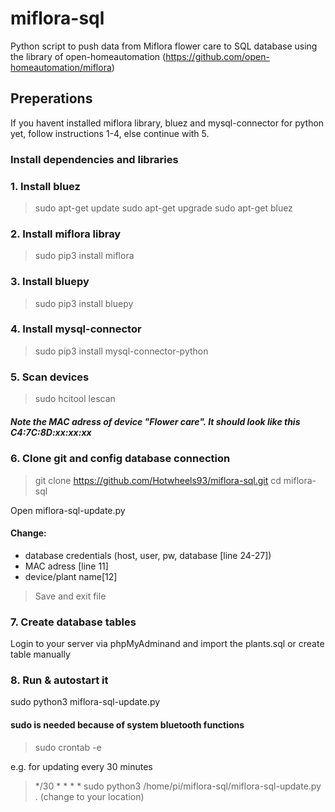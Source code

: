 # miflora-sql
Python script to push data from Miflora flower care to SQL database using the library of open-homeautomation (https://github.com/open-homeautomation/miflora)

## Preperations ## 

If you havent installed miflora library, bluez and mysql-connector for python yet, follow instructions 1-4, else continue with 5.

### Install dependencies and libraries ###

### 1. Install bluez ###
> sudo apt-get update
sudo apt-get upgrade
sudo apt-get bluez

### 2. Install miflora libray ###
> sudo pip3 install miflora

### 3. Install bluepy ###
> sudo pip3 install bluepy

### 4. Install mysql-connector ###
> sudo pip3 install mysql-connector-python

### 5. Scan devices ###

> sudo hcitool lescan

##### Note the MAC adress of device "Flower care". It should look like this C4:7C:8D:xx:xx:xx #####

### 6. Clone git and config database connection ###

> git clone https://github.com/Hotwheels93/miflora-sql.git
cd miflora-sql

Open miflora-sql-update.py

#### Change: #####

- database credentials (host, user, pw, database [line 24-27])
- MAC adress [line 11] 
- device/plant name[12]

> Save and exit file

### 7. Create database tables ###

Login to your server via phpMyAdminand and import the plants.sql or create table manually

### 8. Run & autostart it ### 

sudo python3 miflora-sql-update.py 
#### sudo is needed because of system bluetooth functions ###

> sudo crontab -e

e.g. for updating every 30 minutes

> */30 * * * * sudo python3 /home/pi/miflora-sql/miflora-sql-update.py .  (change to your location)





